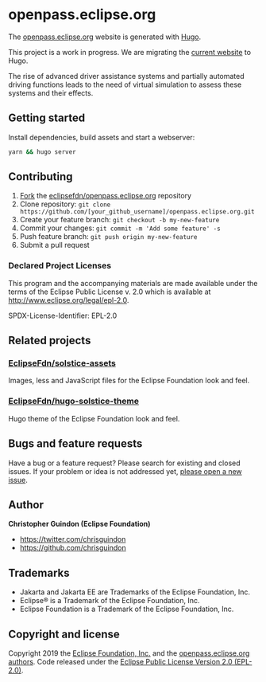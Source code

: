 # openpass.eclipse.org

The [openpass.eclipse.org](https://openpass.eclipse.org) website is generated with [Hugo](https://gohugo.io/documentation/).

This project is a work in progress. We are migrating the [current website](https://openpass.eclipse.org) to Hugo.

The rise of advanced driver assistance systems and partially automated driving functions leads to the need of virtual simulation to assess these systems and their effects.

## Getting started

Install dependencies, build assets and start a webserver:

```bash
yarn && hugo server
```

## Contributing

1. [Fork](https://help.github.com/articles/fork-a-repo/) the [eclipsefdn/openpass.eclipse.org](https://github.com/eclipsefdn/openpass.eclipse.org) repository
2. Clone repository: `git clone https://github.com/[your_github_username]/openpass.eclipse.org.git`
3. Create your feature branch: `git checkout -b my-new-feature`
4. Commit your changes: `git commit -m 'Add some feature' -s`
5. Push feature branch: `git push origin my-new-feature`
6. Submit a pull request

### Declared Project Licenses

This program and the accompanying materials are made available under the terms
of the Eclipse Public License v. 2.0 which is available at
http://www.eclipse.org/legal/epl-2.0.

SPDX-License-Identifier: EPL-2.0

## Related projects

### [EclipseFdn/solstice-assets](https://github.com/EclipseFdn/solstice-assets)

Images, less and JavaScript files for the Eclipse Foundation look and feel.

### [EclipseFdn/hugo-solstice-theme](https://github.com/EclipseFdn/hugo-solstice-theme)

Hugo theme of the Eclipse Foundation look and feel. 

## Bugs and feature requests

Have a bug or a feature request? Please search for existing and closed issues. If your problem or idea is not addressed yet, [please open a new issue](https://github.com/eclipsefdn/openpass.eclipse.org/issues/new).

## Author

**Christopher Guindon (Eclipse Foundation)**

- <https://twitter.com/chrisguindon>
- <https://github.com/chrisguindon>

## Trademarks

* Jakarta and Jakarta EE are Trademarks of the Eclipse Foundation, Inc.
* Eclipse® is a Trademark of the Eclipse Foundation, Inc.
* Eclipse Foundation is a Trademark of the Eclipse Foundation, Inc.

## Copyright and license

Copyright 2019 the [Eclipse Foundation, Inc.](https://www.eclipse.org) and the [openpass.eclipse.org authors](https://github.com/eclipsefdn/openpass.eclipse.org/graphs/contributors). Code released under the [Eclipse Public License Version 2.0 (EPL-2.0)](https://github.com/eclipsefdn/openpass.eclipse.org/blob/src/LICENSE).
